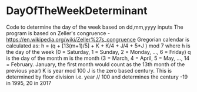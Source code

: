 # DayOfTheWeekDeterminant
Code to determine the day of the week based on dd,mm,yyyy inputs
The program is based on Zeller's congruence - https://en.wikipedia.org/wiki/Zeller%27s_congruence
Gregorian calendar is calculated as:
h = (q + [13(m+1)/5] + K + K/4 + J/4 + 5*J ) mod 7
where
h is the day of the week (0 = Saturday, 1 = Sunday, 2 = Monday, ..., 6 = Friday)
q is the day of the month
m is the month (3 = March, 4 = April, 5 = May, ..., 14 = February. January, the first month would count as the 13th month of the previous year)
K is year mod 100
J is the zero based century. This is determined by floor division i.e. year // 100 and determines the century -19 in 1995, 20 in 2017
